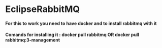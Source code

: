 # EclipseRabbitMQ
#### For this to work you need to have docker and to install rabbitmq with it 
#### Comands for installing it : docker pull rabbitmq OR docker pull rabbitmq:3-management
